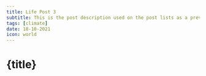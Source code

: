 ```yaml
---
title: Life Post 3
subtitle: This is the post description used on the post lists as a preview of the content. I assume it'll be the fist paragraph of the post.
tags: [climate]
date: 18-10-2021
icon: world
---
```


# {title}
